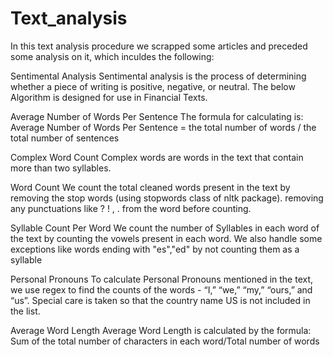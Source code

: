 # Text_analysis

In this text analysis procedure we scrapped some articles and preceded some analysis on it, which inculdes the following:

Sentimental Analysis
Sentimental analysis is the process of determining whether a piece of writing is positive, negative, or neutral. The below Algorithm is designed for use in Financial Texts.

Average Number of Words Per Sentence
The formula for calculating is:
Average Number of Words Per Sentence = the total number of words / the total number of sentences

Complex Word Count
Complex words are words in the text that contain more than two syllables.

Word Count
We count the total cleaned words present in the text by 
removing the stop words (using stopwords class of nltk package).
removing any punctuations like ? ! , . from the word before counting.

Syllable Count Per Word
We count the number of Syllables in each word of the text by counting the vowels present in each word. We also handle some exceptions like words ending with "es","ed" by not counting them as a syllable

Personal Pronouns
To calculate Personal Pronouns mentioned in the text, we use regex to find the counts of the words - “I,” “we,” “my,” “ours,” and “us”. Special care is taken so that the country name US is not included in the list.

Average Word Length
Average Word Length is calculated by the formula:
Sum of the total number of characters in each word/Total number of words


